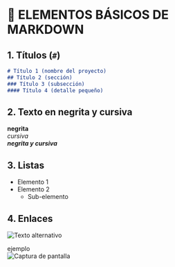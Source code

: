 # 🧱 ELEMENTOS BÁSICOS DE MARKDOWN

## 1. Títulos (`#`)

```markdown
# Título 1 (nombre del proyecto)
## Título 2 (sección)
### Título 3 (subsección)
#### Título 4 (detalle pequeño)

````

## 2. Texto en negrita y cursiva

**negrita** \
*cursiva* \
***negrita y cursiva***

## 3. Listas

- Elemento 1
- Elemento 2
    - Sub-elemento

## 4. Enlaces
![Texto alternativo](ruta-o-url-de-la-imagen)

ejemplo \
![Captura de pantalla](./assets/captura.png)

